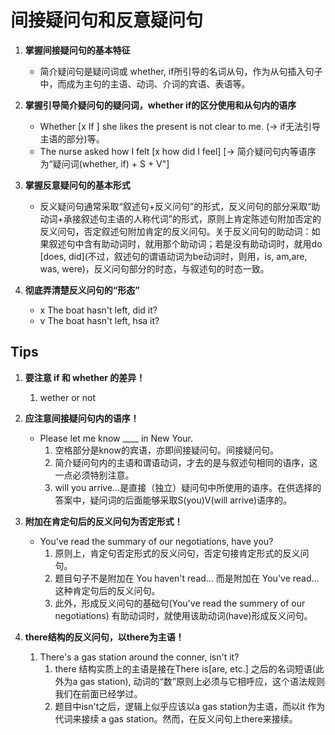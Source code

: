 # 间接疑问句和反意疑问句

1. **掌握间接疑问句的基本特征**
    - 简介疑问句是疑问词或 whether, if所引导的名词从句，作为从句插入句子中，而成为主句的主语、动词、介词的宾语、表语等。
1. **掌握引导简介疑问句的疑问词，whether if的区分使用和从句内的语序**
    - Whether [x If ] she likes the present is not clear to me. (-> if无法引导主语的部分)等。
    - The nurse asked how I felt [x how did I feel] [-> 简介疑问句内等语序为“疑问词(whether, if) + S + V"]
1. **掌握反意疑问句的基本形式**

    - 反义疑问句通常采取“叙述句+反义问句”的形式，反义问句的部分采取“助动词+承接叙述句主语的人称代词”的形式，原则上肯定陈述句附加否定的反义问句，否定叙述句附加肯定的反义问句。关于反义问句的助动词：如果叙述句中含有助动词时，就用那个助动词；若是没有助动词时，就用do [does, did](不过，叙述句的谓语动词为be动词时，则用，is, am,are, was, were)，反义问句部分的时态，与叙述句的时态一致。
1. **彻底弄清楚反义问句的“形态”**
    - x The boat hasn't left, did it?
    - v The boat hasn't left, hsa it?

## Tips

1. **要注意 if 和 whether 的差异！**
    1. wether or not

1. **应注意间接疑问句内的语序！**
    - Please let me know ____ in New Your.
        1. 空格部分是know的宾语，亦即间接疑问句。间接疑问句。
        1. 简介疑问句内的主语和谓语动词，才去的是与叙述句相同的语序，这一点必须特别注意。
        1. will you arrive...是直接（独立）疑问句中所使用的语序。在供选择的答案中，疑问词的后面能够采取S(you)V(will arrive)语序的。

1. **附加在肯定句后的反义问句为否定形式！**
    - You've read the summary of our negotiations, have you?
        1. 原则上，肯定句否定形式的反义问句，否定句接肯定形式的反义问句。
        1. 题目句子不是附加在 You haven't read... 而是附加在 You've read...这种肯定句后的反义问句。
        1. 此外，形成反义问句的基础句(You've read the summery of our negotiations) 有助动词时，就使用该助动词(have)形成反义问句。

1. **there结构的反义问句，以there为主语！**
    1. There's a gas station around the conner, isn't it?
        1. there 结构实质上的主语是接在There is[are, etc.] 之后的名词短语(此外为a gas station), 动词的“数”原则上必须与它相呼应，这个语法规则我们在前面已经学过。
        1. 题目中isn't之后，逻辑上似乎应该以a gas station为主语，而以it 作为代词来接续 a gas station。然而，在反义问句上there来接续。